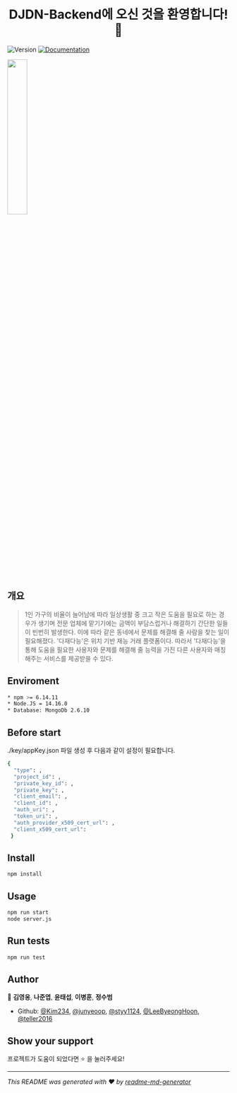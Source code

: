<h1 align="center">DJDN-Backend에 오신 것을 환영합니다! 👋</h1>
<p>
  <img alt="Version" src="https://img.shields.io/badge/version-1.0.0-blue.svg?cacheSeconds=2592000" />
  <a href=" " target="_blank">
    <img alt="Documentation" src="https://img.shields.io/badge/documentation-yes-brightgreen.svg" />
  </a>
</p>

<img src = "https://user-images.githubusercontent.com/65855364/120516866-cc39f700-c40a-11eb-8f12-849773e1ffb1.png" width="30%">


## 개요
> 1인 가구의 비율이 늘어남에 따라 일상생활 중 크고 작은 도움을 필요로 하는 경우가 생기며 전문 업체에 맡기기에는 금액이 부담스럽거나 해결하기 간단한 일들이 빈번히 발생한다. 
이에 따라 같은 동네에서 문제를 해결해 줄 사람을 찾는 일이 필요해졌다.
'다재다능'은 위치 기반 재능 거래 플랫폼이다.
따라서 '다재다능'을 통해 도움을 필요한 사용자와 문제를 해결해 줄 능력을 가진 다른 사용자와 매칭해주는 서비스를 제공받을 수 있다.

## Enviroment
```sh
* npm >= 6.14.11
* Node.JS = 14.16.0 
* Database: MongoDb 2.6.10
```

## Before start
./key/appKey.json 파일 생성 후 다음과 같이 설정이 필요합니다.

```sh
{
  "type": ,
  "project_id": ,
  "private_key_id": ,
  "private_key": ,
  "client_email": ,
  "client_id": ,
  "auth_uri": ,
  "token_uri": ,
  "auth_provider_x509_cert_url": ,
  "client_x509_cert_url": 
 }
```

## Install

```sh
npm install
```

## Usage

```sh
npm run start 
node server.js
```

## Run tests

```sh
npm run test
```

## Author

👤 **김영웅**, **나준엽**, **윤태섭**, **이병훈**, **정수범**

* Github: [@Kim234](https://github.com/Kim234), [@junyeoop](https://github.com/junyeoop), [@styy1124](https://github.com/styy1124), [@LeeByeongHoon](https://github.com/LeeByeongHoon), [@teller2016](https://github.com/teller2016)


## Show your support

프로젝트가 도움이 되었다면 ⭐️ 을 눌러주세요!

***
_This README was generated with ❤️ by [readme-md-generator](https://github.com/kefranabg/readme-md-generator)_
